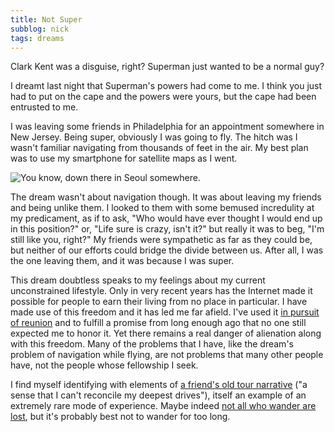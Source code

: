 ```yaml
---
title: Not Super
subblog: nick
tags: dreams
---
```


Clark Kent was a disguise, right? Superman just wanted to be a normal guy?

<!-- MORE -->

I dreamt last night that Superman's powers had come to me. I think you just had to put on the cape and the powers were yours, but the cape had been entrusted to me.

I was leaving some friends in Philadelphia for an appointment somewhere in New Jersey. Being super, obviously I was going to fly. The hitch was I wasn't familiar navigating from thousands of feet in the air. My best plan was to use my smartphone for satellite maps as I went.

![You know, down there in Seoul somewhere.](/img/seoul-somewhere.jpg)

The dream wasn't about navigation though. It was about leaving my friends and being unlike them. I looked to them with some bemused incredulity at my predicament, as if to ask, "Who would have ever thought I would end up in this position?" or, "Life sure is crazy, isn't it?" but really it was to beg, "I'm still like you, right?" My friends were sympathetic as far as they could be, but neither of our efforts could bridge the divide between us. After all, I was the one leaving them, and it was because I was super.

This dream doubtless speaks to my feelings about my current unconstrained lifestyle. Only in very recent years has the Internet made it possible for people to earn their living from no place in particular. I have made use of this freedom and it has led me far afield. I've used it [in pursuit of reunion](/nick/posts/2015/02/27/the-once-in-a-lifetime-trip-before-the-once-in-a-lifetime-trip/) and to fulfill a promise from long enough ago that no one still expected me to honor it. Yet there remains a real danger of alienation along with this freedom. Many of the problems that I have, like the dream's problem of navigation while flying, are not problems that many other people have, not the people whose fellowship I seek.

I find myself identifying with elements of [a friend's old tour narrative](http://anchorstates.blogspot.com/2010/08/2010-tour-3.html) ("a sense that I can't reconcile my deepest drives"), itself an example of an extremely rare mode of experience. Maybe indeed [not all who wander are lost](/nick/posts/2014/12/07/not-all-who-wander-are-lost/), but it's probably best not to wander for too long.
